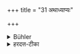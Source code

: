 +++
title = "31 अथाध्याप्यः"

+++

<details><summary>Bühler</summary>

31. After that he may be instructed.
</details>

<details><summary>हरदत्त-टीका</summary>

## सूत्रम्
अथाऽध्याप्यः॥ ३१ ॥
## टिप्पनी
एवं चरितव्रतः पश्चादध्याप्यः ॥३१॥
</details>
